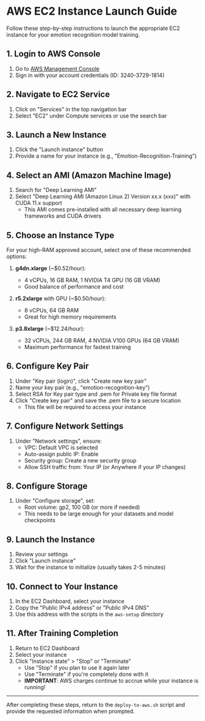 # AWS EC2 Instance Launch Guide

Follow these step-by-step instructions to launch the appropriate EC2 instance for your emotion recognition model training.

## 1. Login to AWS Console

1. Go to [AWS Management Console](https://aws.amazon.com/console/)
2. Sign in with your account credentials (ID: 3240-3729-1814)

## 2. Navigate to EC2 Service

1. Click on "Services" in the top navigation bar
2. Select "EC2" under Compute services or use the search bar

## 3. Launch a New Instance

1. Click the "Launch instance" button
2. Provide a name for your instance (e.g., "Emotion-Recognition-Training")

## 4. Select an AMI (Amazon Machine Image)

1. Search for "Deep Learning AMI"
2. Select "Deep Learning AMI (Amazon Linux 2) Version xx.x (xxx)" with CUDA 11.x support
   - This AMI comes pre-installed with all necessary deep learning frameworks and CUDA drivers

## 5. Choose an Instance Type

For your high-RAM approved account, select one of these recommended options:

1. **g4dn.xlarge** (~$0.52/hour):
   - 4 vCPUs, 16 GB RAM, 1 NVIDIA T4 GPU (16 GB VRAM)
   - Good balance of performance and cost

2. **r5.2xlarge** with GPU (~$0.50/hour):
   - 8 vCPUs, 64 GB RAM
   - Great for high memory requirements

3. **p3.8xlarge** (~$12.24/hour):
   - 32 vCPUs, 244 GB RAM, 4 NVIDIA V100 GPUs (64 GB VRAM)
   - Maximum performance for fastest training

## 6. Configure Key Pair

1. Under "Key pair (login)", click "Create new key pair"
2. Name your key pair (e.g., "emotion-recognition-key")
3. Select RSA for Key pair type and .pem for Private key file format
4. Click "Create key pair" and save the .pem file to a secure location
   - This file will be required to access your instance

## 7. Configure Network Settings

1. Under "Network settings", ensure:
   - VPC: Default VPC is selected
   - Auto-assign public IP: Enable
   - Security group: Create a new security group
   - Allow SSH traffic from: Your IP (or Anywhere if your IP changes)

## 8. Configure Storage

1. Under "Configure storage", set:
   - Root volume: gp2, 100 GB (or more if needed)
   - This needs to be large enough for your datasets and model checkpoints

## 9. Launch the Instance

1. Review your settings
2. Click "Launch instance"
3. Wait for the instance to initialize (usually takes 2-5 minutes)

## 10. Connect to Your Instance

1. In the EC2 Dashboard, select your instance
2. Copy the "Public IPv4 address" or "Public IPv4 DNS"
3. Use this address with the scripts in the `aws-setup` directory

## 11. After Training Completion

1. Return to EC2 Dashboard
2. Select your instance
3. Click "Instance state" > "Stop" or "Terminate"
   - Use "Stop" if you plan to use it again later
   - Use "Terminate" if you're completely done with it
   - **IMPORTANT**: AWS charges continue to accrue while your instance is running!

---

After completing these steps, return to the `deploy-to-aws.sh` script and provide the requested information when prompted.
